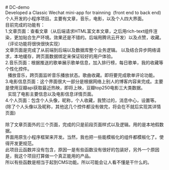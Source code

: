<p>
	# DC-demo<br />
Developed a Classic Wechat mini-app for trainning&nbsp; (front end to back end)<br />
个人开发的小程序项目。主要有文章，音乐，电影，以及个人四大界面。<br />
目前完成的功能有：<br />
1.文章页面：查看文章（从后端请求HTML富文本文章，之后用rich-text组件渲染，更加贴合生产环境。效果还是不错的。后端用腾讯云开发）以及点赞，收藏。（评论功能将很快很快实现）<br />
文章页面是完成了从前端到后端以及数据库整个业务逻辑。 以及结合异步网络请求，本地缓存，跨页面数据绑定来保证较好的用户体验。<br />
2.音乐页面：根据推送的歌单展示歌单信息，加入排行榜，每日歌单，我的收藏等个性化控件。<br />
&nbsp; 播放音乐，跨页面监听音乐播放状态。歌曲收藏。即将要完成歌单评论功能。<br />
3.电影信息页面：这个界面很大一部分是根据网络上别人的博客内容来完成。主要是使用豆瓣api获取最近热映，即将上映，豆瓣top250电影三大类数据。<br />
&nbsp; 实现了电影主要信息以及电影信息详情页面。<br />
4.个人页面：包含个人头像，昵称，个人收藏，我赞过的，消息中心，设置等。(除了个人头像以及昵称，其他这几个控件都没有做完，将会在不就后实现其详情页面)<br />
<br />
除了文章页面外的三个页面，完成的只是前段页面样式以及逻辑。用的是本地假数据。<br />
界面用原生小程序框架来开发。当然，我也把一些能模板化的组件都模板化了。使得开发更规范。<br />
此项目云函数并没有包含，原因一是有些函数没有很好的包装好，另外一个原因是，我这个项目打算做一个真正能用的产品。<br />
所以有些函数是相当于起到CMS功能。所以可能会让人看不懂是干什么的。
</p>
<div>
	<br />
</div>
<p>
	<br />
</p>
